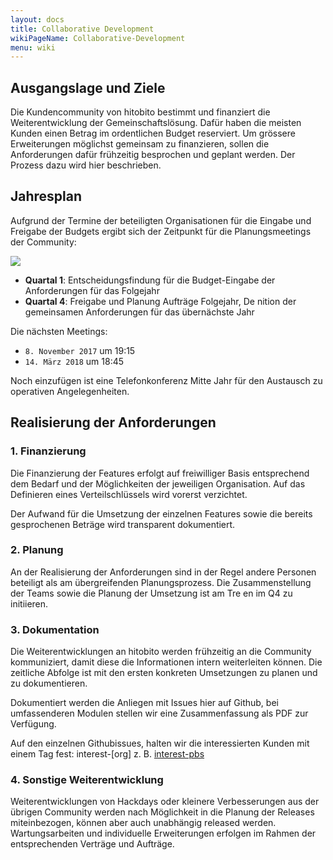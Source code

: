 ```yaml
---
layout: docs
title: Collaborative Development
wikiPageName: Collaborative-Development
menu: wiki
---
```


## Ausgangslage und Ziele

Die Kundencommunity von hitobito bestimmt und  finanziert die Weiterentwicklung der Gemeinschaftslösung. Dafür haben die meisten Kunden einen Betrag im ordentlichen Budget reserviert. Um grössere Erweiterungen möglichst gemeinsam zu  finanzieren, sollen die Anforderungen dafür frühzeitig besprochen und geplant werden. Der Prozess dazu wird hier beschrieben.

## Jahresplan

Aufgrund der Termine der beteiligten Organisationen für die Eingabe und Freigabe der Budgets ergibt sich der Zeitpunkt für die Planungsmeetings der Community:

![](https://raw.githubusercontent.com/wiki/hitobito/hitobito/images/process/planung.png)

* **Quartal 1**: Entscheidungsfindung für die Budget-Eingabe der Anforderungen für das Folgejahr
* **Quartal 4**: Freigabe und Planung Aufträge Folgejahr, De nition der gemeinsamen Anforderungen für das übernächste Jahr 

Die nächsten Meetings:

- `8. November 2017` um 19:15
- `14. März 2018` um 18:45


Noch einzufügen ist eine Telefonkonferenz Mitte Jahr für den Austausch zu operativen Angelegenheiten.

## Realisierung der Anforderungen 

### 1. Finanzierung

Die Finanzierung der Features erfolgt auf freiwilliger Basis entsprechend dem Bedarf und der Möglichkeiten der jeweiligen Organisation. Auf das Definieren eines Verteilschlüssels wird vorerst verzichtet.

Der Aufwand für die Umsetzung der einzelnen Features sowie die bereits gesprochenen Beträge wird transparent dokumentiert.

### 2. Planung

An der Realisierung der Anforderungen sind in der Regel andere Personen beteiligt als am übergreifenden Planungsprozess. Die Zusammenstellung der Teams sowie die Planung der Umsetzung ist am Tre en im Q4 zu initiieren.

### 3. Dokumentation

Die Weiterentwicklungen an hitobito werden frühzeitig an die Community kommuniziert, damit diese die Informationen intern weiterleiten können. Die zeitliche Abfolge ist mit den ersten konkreten Umsetzungen zu planen und zu dokumentieren.

Dokumentiert werden die Anliegen mit Issues hier auf Github, bei umfassenderen Modulen stellen wir eine Zusammenfassung als PDF zur Verfügung.

Auf den einzelnen Githubissues, halten wir die interessierten Kunden mit einem Tag fest: interest-[org] z. B. [interest-pbs](https://github.com/hitobito/hitobito/issues?q=is%3Aopen+is%3Aissue+label%3A%22interest-pbs%22)


### 4. Sonstige Weiterentwicklung

Weiterentwicklungen von Hackdays oder kleinere Verbesserungen aus der übrigen Community werden nach Möglichkeit in die Planung der Releases miteinbezogen, können aber auch unabhängig released werden. Wartungsarbeiten und individuelle Erweiterungen erfolgen im Rahmen der entsprechenden Verträge und Aufträge.
